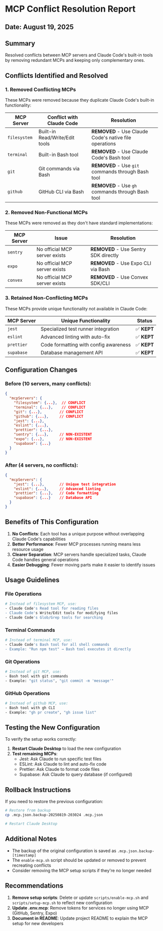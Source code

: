 # MCP Conflict Resolution Report

## Date: August 19, 2025

## Summary

Resolved conflicts between MCP servers and Claude Code's built-in tools by removing redundant MCPs and keeping only complementary ones.

## Conflicts Identified and Resolved

### 1. Removed Conflicting MCPs

These MCPs were removed because they duplicate Claude Code's built-in functionality:

| MCP Server   | Conflict with Claude Code      | Resolution                                             |
| ------------ | ------------------------------ | ------------------------------------------------------ |
| `filesystem` | Built-in Read/Write/Edit tools | **REMOVED** - Use Claude Code's native file operations |
| `terminal`   | Built-in Bash tool             | **REMOVED** - Use Claude Code's Bash tool              |
| `git`        | Git commands via Bash          | **REMOVED** - Use `git` commands through Bash tool     |
| `github`     | GitHub CLI via Bash            | **REMOVED** - Use `gh` commands through Bash tool      |

### 2. Removed Non-Functional MCPs

These MCPs were removed as they don't have standard implementations:

| MCP Server | Issue                         | Resolution                            |
| ---------- | ----------------------------- | ------------------------------------- |
| `sentry`   | No official MCP server exists | **REMOVED** - Use Sentry SDK directly |
| `expo`     | No official MCP server exists | **REMOVED** - Use Expo CLI via Bash   |
| `convex`   | No official MCP server exists | **REMOVED** - Use Convex SDK/CLI      |

### 3. Retained Non-Conflicting MCPs

These MCPs provide unique functionality not available in Claude Code:

| MCP Server | Unique Functionality                  | Status      |
| ---------- | ------------------------------------- | ----------- |
| `jest`     | Specialized test runner integration   | ✅ **KEPT** |
| `eslint`   | Advanced linting with auto-fix        | ✅ **KEPT** |
| `prettier` | Code formatting with config awareness | ✅ **KEPT** |
| `supabase` | Database management API               | ✅ **KEPT** |

## Configuration Changes

### Before (10 servers, many conflicts):

```json
{
  "mcpServers": {
    "filesystem": {...},  // CONFLICT
    "terminal": {...},    // CONFLICT
    "git": {...},        // CONFLICT
    "github": {...},     // CONFLICT
    "jest": {...},
    "eslint": {...},
    "prettier": {...},
    "sentry": {...},     // NON-EXISTENT
    "expo": {...},       // NON-EXISTENT
    "supabase": {...}
  }
}
```

### After (4 servers, no conflicts):

```json
{
  "mcpServers": {
    "jest": {...},       // Unique test integration
    "eslint": {...},     // Advanced linting
    "prettier": {...},   // Code formatting
    "supabase": {...}    // Database API
  }
}
```

## Benefits of This Configuration

1. **No Conflicts**: Each tool has a unique purpose without overlapping Claude Code's capabilities
2. **Better Performance**: Fewer MCP processes running means less resource usage
3. **Clearer Separation**: MCP servers handle specialized tasks, Claude Code handles general operations
4. **Easier Debugging**: Fewer moving parts make it easier to identify issues

## Usage Guidelines

### File Operations

```bash
# Instead of filesystem MCP, use:
- Claude Code's Read tool for reading files
- Claude Code's Write/Edit tools for modifying files
- Claude Code's Glob/Grep tools for searching
```

### Terminal Commands

```bash
# Instead of terminal MCP, use:
- Claude Code's Bash tool for all shell commands
- Example: "Run npm test" → Bash tool executes it directly
```

### Git Operations

```bash
# Instead of git MCP, use:
- Bash tool with git commands
- Example: "git status", "git commit -m 'message'"
```

### GitHub Operations

```bash
# Instead of github MCP, use:
- Bash tool with gh CLI
- Example: "gh pr create", "gh issue list"
```

## Testing the New Configuration

To verify the setup works correctly:

1. **Restart Claude Desktop** to load the new configuration
2. **Test remaining MCPs**:
   - Jest: Ask Claude to run specific test files
   - ESLint: Ask Claude to lint and auto-fix code
   - Prettier: Ask Claude to format code files
   - Supabase: Ask Claude to query database (if configured)

## Rollback Instructions

If you need to restore the previous configuration:

```bash
# Restore from backup
cp .mcp.json.backup-20250819-203024 .mcp.json

# Restart Claude Desktop
```

## Additional Notes

- The backup of the original configuration is saved as `.mcp.json.backup-[timestamp]`
- The `enable-mcp.sh` script should be updated or removed to prevent recreating conflicts
- Consider removing the MCP setup scripts if they're no longer needed

## Recommendations

1. **Remove setup scripts**: Delete or update `scripts/enable-mcp.sh` and `scripts/setup-mcp.sh` to reflect new configuration
2. **Update .env.mcp**: Remove tokens for services no longer using MCP (GitHub, Sentry, Expo)
3. **Document in README**: Update project README to explain the MCP setup for new developers
